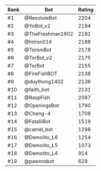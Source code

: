 Rank|Bot|Rating
---|---|---
#1|@ResoluteBot|2204
#2|@YoBot_v2|2194
#3|@TheFreshman1902|2191
#4|@Intron014|2188
#5|@ToromBot|2178
#6|@TorBot_v2|2175
#7|@TorBot|2155
#8|@FireFishBOT|2138
#9|@duythong1402|2136
#10|@faith_bot|2131
#11|@RaspFish|2087
#12|@OpeningsBot|1790
#13|@Cheng-4|1708
#14|@FataliiBot|1519
#15|@camel_bot|1298
#16|@Demolito_L6|1254
#17|@Demolito_L5|1073
#18|@Demolito_L4|914
#19|@pawnrobot|629
